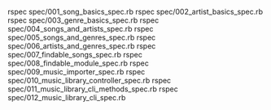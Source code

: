rspec spec/001_song_basics_spec.rb
rspec spec/002_artist_basics_spec.rb 
rspec spec/003_genre_basics_spec.rb 
rspec spec/004_songs_and_artists_spec.rb 
rspec spec/005_songs_and_genres_spec.rb 
rspec spec/006_artists_and_genres_spec.rb 
rspec spec/007_findable_songs_spec.rb 
rspec spec/008_findable_module_spec.rb 
rspec spec/009_music_importer_spec.rb 
rspec spec/010_music_library_controller_spec.rb 
rspec spec/011_music_library_cli_methods_spec.rb 
rspec spec/012_music_library_cli_spec.rb